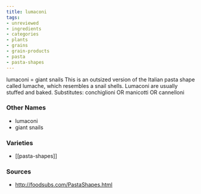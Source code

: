 ```yaml
---
title: lumaconi
tags:
- unreviewed
- ingredients
- categories
- plants
- grains
- grain-products
- pasta
- pasta-shapes
---
```

lumaconi = giant snails This is an outsized version of the Italian pasta shape called lumache, which resembles a snail shells. Lumaconi are usually stuffed and baked. Substitutes: conchiglioni OR manicotti OR cannelloni

### Other Names

* lumaconi
* giant snails

### Varieties

* [[pasta-shapes]]

### Sources
* http://foodsubs.com/PastaShapes.html
